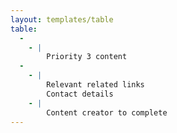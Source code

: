 ```yaml
---
layout: templates/table
table:
  -
    - |
        Priority 3 content
  -
    - |
        Relevant related links
        Contact details
    - |
        Content creator to complete
---
```


